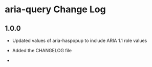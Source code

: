 # aria-query Change Log

## 1.0.0

* Updated values of aria-haspopup to include ARIA 1.1 role values
* Added the CHANGELOG file

*
